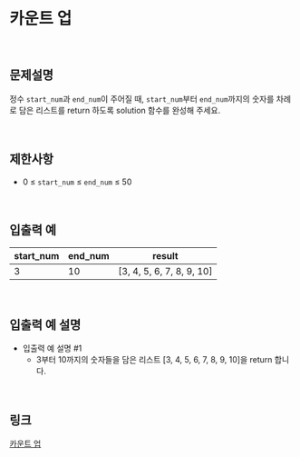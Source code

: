 # 카운트 업

<br>

## 문제설명
정수 `start_num`과 `end_num`이 주어질 때, `start_num`부터 `end_num`까지의 숫자를 차례로 담은 리스트를 return 하도록 solution 함수를 완성해 주세요.

<br>

## 제한사항
- 0 ≤ `start_num` ≤ `end_num` ≤ 50

<br>

## 입출력 예
| start_num | end_num | result |
|---|---|---|
| 3 | 10 | [3, 4, 5, 6, 7, 8, 9, 10] |

<br>

## 입출력 예 설명
- 입출력 예 설명 #1
    - 3부터 10까지의 숫자들을 담은 리스트 [3, 4, 5, 6, 7, 8, 9, 10]을 return 합니다.

<br>

## 링크
[카운트 업](https://school.programmers.co.kr/learn/courses/30/lessons/181920)
